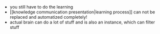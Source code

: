 - you still have to do the learning
- [[knowledge communication presentation|learning process]] can not be replaced and automatized completely!
- actual brain can do a lot of stuff and is also an instance, which can filter stuff